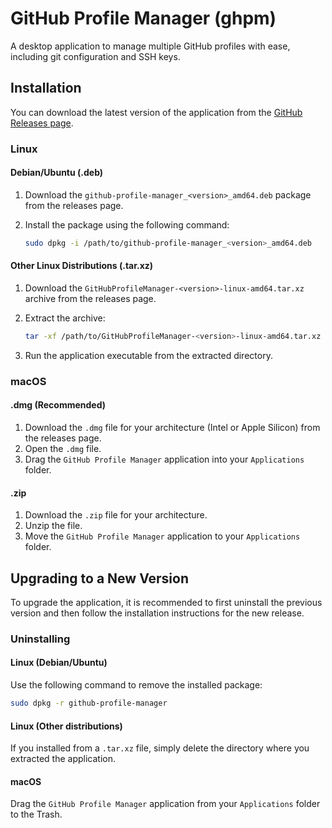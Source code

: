 # GitHub Profile Manager (ghpm)

A desktop application to manage multiple GitHub profiles with ease, including git configuration and SSH keys.

## Installation

You can download the latest version of the application from the [GitHub Releases page](https://github.com/your-repo/ghpm/releases).

### Linux

#### Debian/Ubuntu (.deb)

1.  Download the `github-profile-manager_<version>_amd64.deb` package from the releases page.
2.  Install the package using the following command:

    ```sh
    sudo dpkg -i /path/to/github-profile-manager_<version>_amd64.deb
    ```

#### Other Linux Distributions (.tar.xz)

1.  Download the `GitHubProfileManager-<version>-linux-amd64.tar.xz` archive from the releases page.
2.  Extract the archive:

    ```sh
    tar -xf /path/to/GitHubProfileManager-<version>-linux-amd64.tar.xz
    ```

3.  Run the application executable from the extracted directory.

### macOS

#### .dmg (Recommended)

1.  Download the `.dmg` file for your architecture (Intel or Apple Silicon) from the releases page.
2.  Open the `.dmg` file.
3.  Drag the `GitHub Profile Manager` application into your `Applications` folder.

#### .zip

1.  Download the `.zip` file for your architecture.
2.  Unzip the file.
3.  Move the `GitHub Profile Manager` application to your `Applications` folder.

## Upgrading to a New Version

To upgrade the application, it is recommended to first uninstall the previous version and then follow the installation instructions for the new release.

### Uninstalling

#### Linux (Debian/Ubuntu)

Use the following command to remove the installed package:
```sh
sudo dpkg -r github-profile-manager
```

#### Linux (Other distributions)

If you installed from a `.tar.xz` file, simply delete the directory where you extracted the application.

#### macOS

Drag the `GitHub Profile Manager` application from your `Applications` folder to the Trash.

